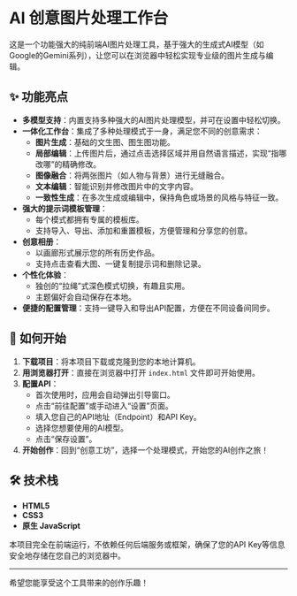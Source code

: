 # AI 创意图片处理工作台

这是一个功能强大的纯前端AI图片处理工具，基于强大的生成式AI模型（如Google的Gemini系列），让您可以在浏览器中轻松实现专业级的图片生成与编辑。

## ✨ 功能亮点

- **多模型支持**：内置支持多种强大的AI图片处理模型，并可在设置中轻松切换。
- **一体化工作台**：集成了多种处理模式于一身，满足您不同的创意需求：
  - **图片生成**：基础的文生图、图生图功能。
  - **局部编辑**：上传图片后，通过点击选择区域并用自然语言描述，实现“指哪改哪”的精确修改。
  - **图像融合**：将两张图片（如人物与背景）进行无缝融合。
  - **文本编辑**：智能识别并修改图片中的文字内容。
  - **一致性生成**：在多次生成或编辑中，保持角色或场景的风格与特征一致。
- **强大的提示词模板管理**：
  - 每个模式都拥有专属的模板库。
  - 支持导入、导出、添加和重置模板，方便管理和分享您的创意。
- **创意相册**：
  - 以画廊形式展示您的所有历史作品。
  - 支持点击查看大图、一键复制提示词和删除记录。
- **个性化体验**：
  - 独创的“拉绳”式深色模式切换，有趣且实用。
  - 主题偏好会自动保存在本地。
- **便捷的配置管理**：支持一键导入和导出API配置，方便在不同设备间同步。

## 🚀 如何开始

1.  **下载项目**：将本项目下载或克隆到您的本地计算机。
2.  **用浏览器打开**：直接在浏览器中打开 `index.html` 文件即可开始使用。
3.  **配置API**：
    - 首次使用时，应用会自动弹出引导窗口。
    - 点击“前往配置”或手动进入“设置”页面。
    - 填入您自己的API地址（Endpoint）和API Key。
    - 选择您想要使用的AI模型。
    - 点击“保存设置”。
4.  **开始创作**：回到“创意工坊”，选择一个处理模式，开始您的AI创作之旅！

## 🛠️ 技术栈

- **HTML5**
- **CSS3**
- **原生 JavaScript**

本项目完全在前端运行，不依赖任何后端服务或框架，确保了您的API Key等信息安全地存储在您自己的浏览器中。

---

希望您能享受这个工具带来的创作乐趣！
